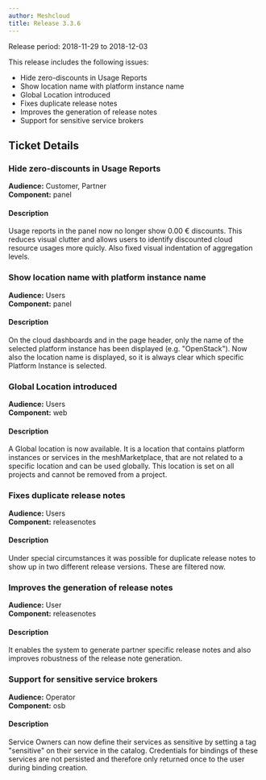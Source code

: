 ```yaml
---
author: Meshcloud
title: Release 3.3.6
---
```


Release period: 2018-11-29 to 2018-12-03

This release includes the following issues:
* Hide zero-discounts in Usage Reports
* Show location name with platform instance name
* Global Location introduced
* Fixes duplicate release notes
* Improves the generation of release notes
* Support for sensitive service brokers
<!--truncate-->

## Ticket Details
### Hide zero-discounts in Usage Reports
**Audience:** Customer, Partner<br>**Component:** panel


#### Description
Usage reports in the panel now no longer show 0.00 € discounts. This reduces visual clutter and allows users
to identify discounted cloud resource usages more quicly. Also fixed visual indentation of aggregation levels.

### Show location name with platform instance name
**Audience:** Users<br>**Component:** panel


#### Description
On the cloud dashboards and in the page header, only the name of the selected platform instance has been displayed (e.g. "OpenStack"). Now also the location name is displayed, so it is always clear which specific Platform Instance is selected.

### Global Location introduced
**Audience:** Users<br>**Component:** web


#### Description
A Global location is now available. It is a location that contains platform instances or services in the meshMarketplace, that are not related to a specific location and can be used globally. This location is set on all projects and cannot be removed from a project.

### Fixes duplicate release notes
**Audience:** Users<br>**Component:** releasenotes


#### Description
Under special circumstances it was possible for duplicate release notes to show up in two different release versions. These are filtered now.

### Improves the generation of release notes
**Audience:** User<br>**Component:** releasenotes


#### Description
It enables the system to generate partner specific release notes and also improves robustness of the release note generation.

### Support for sensitive service brokers
**Audience:** Operator<br>**Component:** osb


#### Description
Service Owners can now define their services as sensitive by setting a tag "sensitive" on their service in the catalog. Credentials for bindings of these services are not persisted and therefore only returned once to the user during binding creation.

